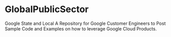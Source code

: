 # GlobalPublicSector
Google State and Local
A Repository for Google Customer Engineers to Post Sample Code and Examples on how to leverage Google Cloud Products. 

